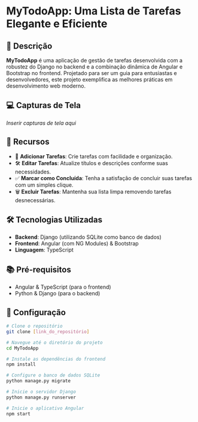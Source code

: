 # MyTodoApp: Uma Lista de Tarefas Elegante e Eficiente

## 📌 Descrição

**MyTodoApp** é uma aplicação de gestão de tarefas desenvolvida com a robustez do Django no backend e a combinação dinâmica de Angular e Bootstrap no frontend. Projetado para ser um guia para entusiastas e desenvolvedores, este projeto exemplifica as melhores práticas em desenvolvimento web moderno.

## 💻 Capturas de Tela

*Inserir capturas de tela aqui*

## 🌟 Recursos

- 📝 **Adicionar Tarefas**: Crie tarefas com facilidade e organização.
- 🛠 **Editar Tarefas**: Atualize títulos e descrições conforme suas necessidades.
- ✅ **Marcar como Concluída**: Tenha a satisfação de concluir suas tarefas com um simples clique.
- 🗑 **Excluir Tarefas**: Mantenha sua lista limpa removendo tarefas desnecessárias.

## 🛠 Tecnologias Utilizadas

- **Backend**: Django (utilizando SQLite como banco de dados)
- **Frontend**: Angular (com NG Modules) & Bootstrap
- **Linguagem**: TypeScript

## 📚 Pré-requisitos

- Angular & TypeScript (para o frontend)
- Python & Django (para o backend)

## 🚀 Configuração

```bash
# Clone o repositório
git clone [link_do_repositório]

# Navegue até o diretório do projeto
cd MyTodoApp

# Instale as dependências do frontend
npm install

# Configure o banco de dados SQLite
python manage.py migrate

# Inicie o servidor Django
python manage.py runserver

# Inicie o aplicativo Angular
npm start
